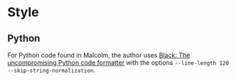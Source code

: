 # <a name="Style"></a>Style

## Python

For Python code found in Malcolm, the author uses [Black: The uncompromising Python code formatter](https://github.com/psf/black) with the options `--line-length 120 --skip-string-normalization`.